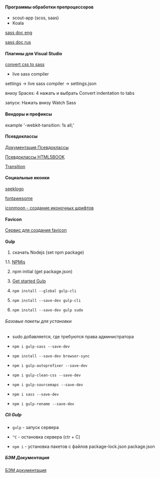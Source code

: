 #### Программы обработки препроцессоров

- scout-app (scss, saas)
- Koala

[sass doc eng](https://sass-lang.com/)

[sass doc rus](https://sass-scss.ru/documentation/)


#### Плагины для Visual Studio

[convert css to sass](https://jsonformatter.org/css-to-sass)

- live sass compiler

settings -> live sass compiler -> settings.json

внизу Spaces: 4 нажать и выбрать Convert indentation to tabs

запуск: Нажать внизу Watch Sass

#### Вендоры и префиксы

example '-webkit-tansition: 1s all;'

#### Псевдоклассы 

[Документация Псевдоклассы](https://webref.ru/css#pseudo-class)

[Псевдоклассы HTML5BOOK](https://html5book.ru/psevdoklassy/)

[Transition](https://webref.ru/css/transition)


#### Социальные иконки

[seeklogo](https://seeklogo.com/)

[fontawesome](https://fontawesome.com/)

[iconmoon - создание иконочных шрифтов](https://icomoon.io/app/#/select)

#### Favicon

[Сервис для создания favicon](https://pr-cy.ru/favicon/)

#### Gulp

1. скачать Nodejs (set npm package)

1.1. [NPMjs](https://www.npmjs.com/)

2. npm initial (get package.json)

3. [Get started Gulp](https://gulpjs.com/)

4. `npm install --global gulp-cli`

5. `npm install --save-dev gulp-cli`

6. `npm install --save-dev gulp sudo`

###### Базовые пакеты для установки

- sudo добавляется, где требуются права администратора

- `npm i gulp-sass --save-dev`

- `npm install --save-dev browser-sync`

- `npm i gulp-autoprefixer --save-dev`

- `npm i gulp-clean-css --save-dev`

- `npm i gulp-sourcemaps --save-dev`

-  `npm i sass --save-dev`

- `npm i gulp-rename --save-dev`


##### Cli Gulp

- `gulp` - запуск сервера

- `^C` - остановка сервера (ctr + C)

- `npm i` - установка пакетов с файлов package-lock.json package.json


##### БЭМ Документация

[БЭМ документация](https://ru.bem.info)
